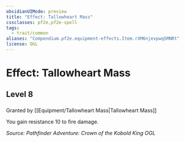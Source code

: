 ```yaml
---
obsidianUIMode: preview
title: "Effect: Tallowheart Mass"
cssclasses: pf2e,pf2e-spell
tags:
  - trait/common
aliases: "Compendium.pf2e.equipment-effects.Item.rXM6njevpwqSMNRt"
license: OGL
---
```

# Effect: Tallowheart Mass
## Level 8
### 






Granted by [[Equipment/Tallowheart Mass|Tallowheart Mass]]

You gain resistance 10 to fire damage.

*Source: Pathfinder Adventure: Crown of the Kobold King*
*OGL*